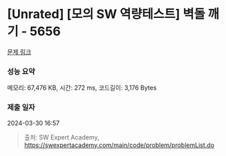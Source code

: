# [Unrated] [모의 SW 역량테스트] 벽돌 깨기 - 5656 

[문제 링크](https://swexpertacademy.com/main/code/problem/problemDetail.do?contestProbId=AWXRQm6qfL0DFAUo) 

### 성능 요약

메모리: 67,476 KB, 시간: 272 ms, 코드길이: 3,176 Bytes

### 제출 일자

2024-03-30 16:57



> 출처: SW Expert Academy, https://swexpertacademy.com/main/code/problem/problemList.do